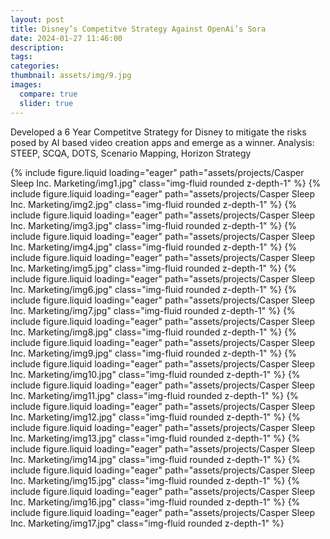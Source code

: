 ```yaml
---
layout: post
title: Disney’s Competitve Strategy Against OpenAi’s Sora
date: 2024-01-27 11:46:00
description:
tags:
categories:
thumbnail: assets/img/9.jpg
images:
  compare: true
  slider: true
---
```


Developed a 6 Year Competitve Strategy for Disney to mitigate the risks posed by AI based video creation apps and emerge as a winner. Analysis: STEEP, SCQA, DOTS, Scenario Mapping, Horizon Strategy

<swiper-container keyboard="true" navigation="true" pagination="true" pagination-clickable="true" pagination-dynamic-bullets="true" rewind="true">
  <swiper-slide>{% include figure.liquid loading="eager" path="assets/projects/Casper Sleep Inc. Marketing/img1.jpg" class="img-fluid rounded z-depth-1" %}</swiper-slide>
  <swiper-slide>{% include figure.liquid loading="eager" path="assets/projects/Casper Sleep Inc. Marketing/img2.jpg" class="img-fluid rounded z-depth-1" %}</swiper-slide>
  <swiper-slide>{% include figure.liquid loading="eager" path="assets/projects/Casper Sleep Inc. Marketing/img3.jpg" class="img-fluid rounded z-depth-1" %}</swiper-slide>
  <swiper-slide>{% include figure.liquid loading="eager" path="assets/projects/Casper Sleep Inc. Marketing/img4.jpg" class="img-fluid rounded z-depth-1" %}</swiper-slide>
  <swiper-slide>{% include figure.liquid loading="eager" path="assets/projects/Casper Sleep Inc. Marketing/img5.jpg" class="img-fluid rounded z-depth-1" %}</swiper-slide>
  <swiper-slide>{% include figure.liquid loading="eager" path="assets/projects/Casper Sleep Inc. Marketing/img6.jpg" class="img-fluid rounded z-depth-1" %}</swiper-slide>
  <swiper-slide>{% include figure.liquid loading="eager" path="assets/projects/Casper Sleep Inc. Marketing/img7.jpg" class="img-fluid rounded z-depth-1" %}</swiper-slide>
  <swiper-slide>{% include figure.liquid loading="eager" path="assets/projects/Casper Sleep Inc. Marketing/img8.jpg" class="img-fluid rounded z-depth-1" %}</swiper-slide>
  <swiper-slide>{% include figure.liquid loading="eager" path="assets/projects/Casper Sleep Inc. Marketing/img9.jpg" class="img-fluid rounded z-depth-1" %}</swiper-slide>
  <swiper-slide>{% include figure.liquid loading="eager" path="assets/projects/Casper Sleep Inc. Marketing/img10.jpg" class="img-fluid rounded z-depth-1" %}</swiper-slide>
  <swiper-slide>{% include figure.liquid loading="eager" path="assets/projects/Casper Sleep Inc. Marketing/img11.jpg" class="img-fluid rounded z-depth-1" %}</swiper-slide>
  <swiper-slide>{% include figure.liquid loading="eager" path="assets/projects/Casper Sleep Inc. Marketing/img12.jpg" class="img-fluid rounded z-depth-1" %}</swiper-slide>
  <swiper-slide>{% include figure.liquid loading="eager" path="assets/projects/Casper Sleep Inc. Marketing/img13.jpg" class="img-fluid rounded z-depth-1" %}</swiper-slide>
  <swiper-slide>{% include figure.liquid loading="eager" path="assets/projects/Casper Sleep Inc. Marketing/img14.jpg" class="img-fluid rounded z-depth-1" %}</swiper-slide>
  <swiper-slide>{% include figure.liquid loading="eager" path="assets/projects/Casper Sleep Inc. Marketing/img15.jpg" class="img-fluid rounded z-depth-1" %}</swiper-slide>
  <swiper-slide>{% include figure.liquid loading="eager" path="assets/projects/Casper Sleep Inc. Marketing/img16.jpg" class="img-fluid rounded z-depth-1" %}</swiper-slide>
  <swiper-slide>{% include figure.liquid loading="eager" path="assets/projects/Casper Sleep Inc. Marketing/img17.jpg" class="img-fluid rounded z-depth-1" %}</swiper-slide>
</swiper-container>

